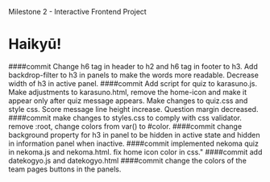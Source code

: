 Milestone 2 - Interactive Frontend Project
# Haikyū! 

####commit Change h6 tag in header to h2 and h6 tag in footer to h3. Add backdrop-filter to h3 in panels to make the words more readable. Decrease width of h3 in active panel. 
####commit Add script for quiz to karasuno.js. Make adjustments to karasuno.html, remove the home-icon and make it appear only after quiz message appears. Make changes to quiz.css and style css. Score message line height increase. Question margin decreased.
####commit make changes to styles.css to comply with css validator. remove :root, change colors from var() to #color.
####commit change background property for h3 in panel to be hidden in active state and hidden in information panel when inactive. 
####commit implemented nekoma quiz in nekoma.js and nekoma.html. fix home icon color in css."
####commit add datekogyo.js and datekogyo.html
####commit change the colors of the team pages buttons in the panels.
